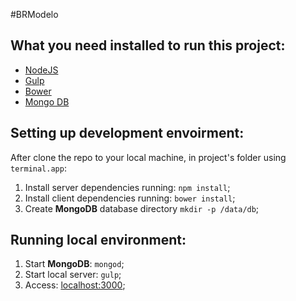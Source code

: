 #BRModelo

## What you need installed to run this project:
* [NodeJS](http://nodejs.org)
* [Gulp](http://gulpjs.com)
* [Bower](http://bower.io/)
* [Mongo DB](https://www.mongodb.org)

## Setting up development envoirment:
After clone the repo to your local machine, in project's folder using `terminal.app`:

1. Install server dependencies running: `npm install`;
2. Install client dependencies running: `bower install`;
2. Create **MongoDB** database directory `mkdir -p /data/db`;

## Running local environment:
1. Start **MongoDB**: `mongod`;
2. Start local server: `gulp`;
3. Access: [localhost:3000](http://localhost:3000);
